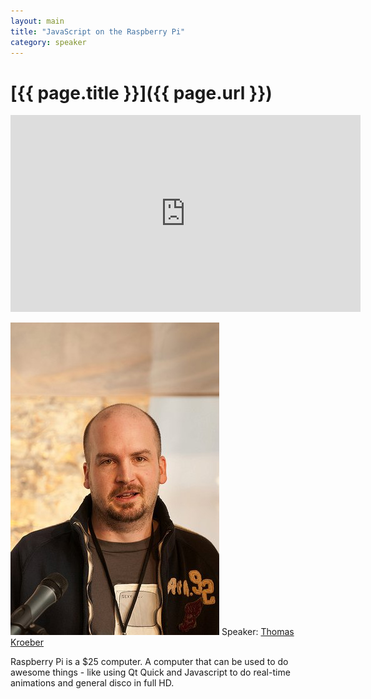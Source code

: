 ```yaml
---
layout: main
title: "JavaScript on the Raspberry Pi"
category: speaker
---
```


# [{{ page.title }}]({{ page.url }})

<iframe width="560" height="315" src="http://www.youtube.com/embed/NBZCZ57mTUc" frameborder="0" allowfullscreen="true">
</iframe>

<a href="http://www.cellcortex.com"><img src="/images/thomas-kroeber.jpeg" class="speaker" alt="Thomas Kroeber"></a>
Speaker: <a href="http://www.cellcortex.com">Thomas Kroeber</a>

Raspberry Pi is a $25 computer. A computer that can be used to do awesome things - like using Qt Quick and Javascript to do real-time animations and general disco in full HD.

<br style="clear:both;" />
